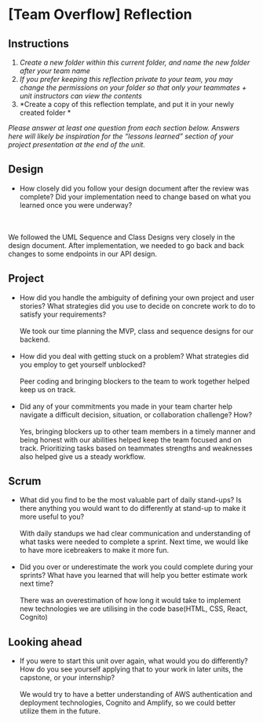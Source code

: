 # [Team Overflow] Reflection

## Instructions

1. *Create a new folder within this current folder, and name the new folder
   after your team name*
2. *If you prefer keeping this reflection private to your team, you may change
   the permissions on your folder so that only your teammates + unit instructors
   can view the contents*
3. *Create a copy of this reflection template, and put it in your newly created
   folder *

*Please answer at least one question from each section below. Answers here will
likely be inspiration for the “lessons learned” section of your project
presentation at the end of the unit.*

## Design

* How closely did you follow your design document after the review was complete?
Did your implementation need to change based on what you learned once you were
underway?
<br>
<br>
We followed the UML Sequence and Class Designs very closely in the design document. After implementation, we needed to
go back and back changes to some endpoints in our API design.

## Project

* How did you handle the ambiguity of defining your own project and user
  stories? What strategies did you use to decide on concrete work to do to
  satisfy your requirements?
  <br>
  <br>
We took our time planning the MVP, class and sequence designs for our backend.
  <br>
  <br>
* How did you deal with getting stuck on a problem? What strategies did you
  employ to get yourself unblocked?
  <br>
  <br>
Peer coding and bringing blockers to the team to work together helped keep us on track.
  <br>
  <br>
* Did any of your commitments you made in your team charter help navigate a
  difficult decision, situation, or collaboration challenge? How?
  <br>
  <br>
Yes, bringing blockers up to other team members in a timely manner and being honest with our abilities helped
keep the team focused and on track. Prioritizing tasks based on teammates strengths and weaknesses also helped
give us a steady workflow.

## Scrum

* What did you find to be the most valuable part of daily stand-ups? Is there
  anything you would want to do differently at stand-up to make it more useful
  to you?
  <br>
  <br>
With daily standups we had clear communication and understanding of what tasks were needed to complete a sprint.
Next time, we would like to have more icebreakers to make it more fun.
  <br>
  <br>
* Did you over or underestimate the work you could complete during your sprints?
  What have you learned that will help you better estimate work next time?
  <br>
  <br>
There was an overestimation of how long it would take to implement new technologies we are
utilising in the code base(HTML, CSS, React, Cognito)

## Looking ahead

* If you were to start this unit over again, what would you do differently? How
  do you see yourself applying that to your work in later units, the capstone,
  or your internship?
  <br>
  <br>
We would try to have a better understanding of AWS authentication and deployment technologies, Cognito and Amplify,
so we could better utilize them in the future.
